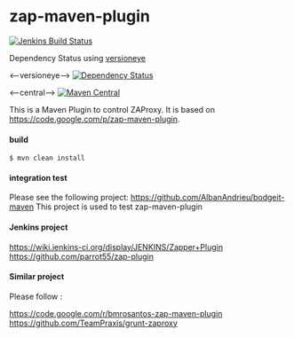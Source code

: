 zap-maven-plugin
================

[![Jenkins Build Status](http://home.nabla.mobi:8380/jenkins/job/zap-maven-plugin-nightly/badge/icon)](http://home.nabla.mobi:8380/jenkins/job/zap-maven-plugin-nightly)

Dependency Status using [versioneye](https://www.versioneye.com/users/AlbanAndrieu)

<--versioneye-->
[![Dependency Status](https://www.versioneye.com/user/projects/55279e012ced4f5816000583/badge.svg?style=flat)](https://www.versioneye.com/user/projects/55279e012ced4f5816000583/visual)

<--central-->
[![Maven Central](https://maven-badges.herokuapp.com/maven-central/org.pitest/pitest/badge.svg?style=flat)](https://maven-badges.herokuapp.com/maven-central/org.pitest/pitest)

This is a Maven Plugin to control ZAProxy. It is based on https://code.google.com/p/zap-maven-plugin.

#### build

```
$ mvn clean install
```

#### integration test

Please see the following project: https://github.com/AlbanAndrieu/bodgeit-maven
This project is used to test zap-maven-plugin

#### Jenkins project

https://wiki.jenkins-ci.org/display/JENKINS/Zapper+Plugin
https://github.com/parrot55/zap-plugin

#### Similar project

Please follow :

https://code.google.com/r/bmrosantos-zap-maven-plugin
https://github.com/TeamPraxis/grunt-zaproxy

